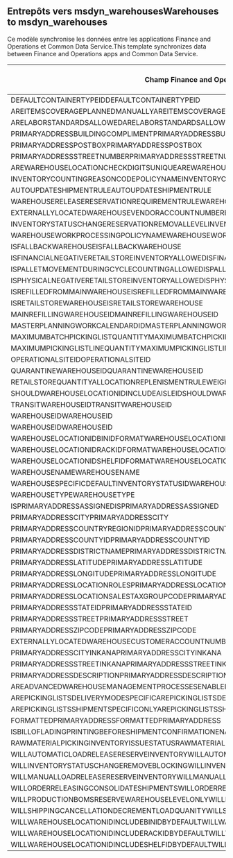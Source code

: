 ## <a name="warehouses-to-msdyn_warehouses"></a><span data-ttu-id="2cc81-101">Entrepôts vers msdyn_warehouses</span><span class="sxs-lookup"><span data-stu-id="2cc81-101">Warehouses to msdyn_warehouses</span></span>

<span data-ttu-id="2cc81-102">Ce modèle synchronise les données entre les applications Finance and Operations et Common Data Service.</span><span class="sxs-lookup"><span data-stu-id="2cc81-102">This template synchronizes data between Finance and Operations apps and Common Data Service.</span></span>

<span data-ttu-id="2cc81-103">Champ Finance and Operations</span><span class="sxs-lookup"><span data-stu-id="2cc81-103">Finance and Operations field</span></span> | <span data-ttu-id="2cc81-104">Type de mappage</span><span class="sxs-lookup"><span data-stu-id="2cc81-104">Map type</span></span> | <span data-ttu-id="2cc81-105">Autre champ Dynamics 365</span><span class="sxs-lookup"><span data-stu-id="2cc81-105">Other Dynamics 365 field</span></span> | <span data-ttu-id="2cc81-106">Valeur par défaut</span><span class="sxs-lookup"><span data-stu-id="2cc81-106">Default value</span></span>
---|---|---|---
<span data-ttu-id="2cc81-107">DEFAULTCONTAINERTYPEID</span><span class="sxs-lookup"><span data-stu-id="2cc81-107">DEFAULTCONTAINERTYPEID</span></span> | >< | <span data-ttu-id="2cc81-108">msdyn_defaultcontainertypeid</span><span class="sxs-lookup"><span data-stu-id="2cc81-108">msdyn_defaultcontainertypeid</span></span> | 
<span data-ttu-id="2cc81-109">AREITEMSCOVERAGEPLANNEDMANUALLY</span><span class="sxs-lookup"><span data-stu-id="2cc81-109">AREITEMSCOVERAGEPLANNEDMANUALLY</span></span> | >< | <span data-ttu-id="2cc81-110">msdyn_areitemscoverageplannedmanually</span><span class="sxs-lookup"><span data-stu-id="2cc81-110">msdyn_areitemscoverageplannedmanually</span></span> | 
<span data-ttu-id="2cc81-111">ARELABORSTANDARDSALLOWED</span><span class="sxs-lookup"><span data-stu-id="2cc81-111">ARELABORSTANDARDSALLOWED</span></span> | >< | <span data-ttu-id="2cc81-112">msdyn_arelaborstandardsallowed</span><span class="sxs-lookup"><span data-stu-id="2cc81-112">msdyn_arelaborstandardsallowed</span></span> | 
<span data-ttu-id="2cc81-113">PRIMARYADDRESSBUILDINGCOMPLIMENT</span><span class="sxs-lookup"><span data-stu-id="2cc81-113">PRIMARYADDRESSBUILDINGCOMPLIMENT</span></span> | >< | <span data-ttu-id="2cc81-114">msdyn_primaryaddressbuildingcompliment</span><span class="sxs-lookup"><span data-stu-id="2cc81-114">msdyn_primaryaddressbuildingcompliment</span></span> | 
<span data-ttu-id="2cc81-115">PRIMARYADDRESSPOSTBOX</span><span class="sxs-lookup"><span data-stu-id="2cc81-115">PRIMARYADDRESSPOSTBOX</span></span> | >< | <span data-ttu-id="2cc81-116">msdyn_primaryaddresspostbox</span><span class="sxs-lookup"><span data-stu-id="2cc81-116">msdyn_primaryaddresspostbox</span></span> | 
<span data-ttu-id="2cc81-117">PRIMARYADDRESSSTREETNUMBER</span><span class="sxs-lookup"><span data-stu-id="2cc81-117">PRIMARYADDRESSSTREETNUMBER</span></span> | >< | <span data-ttu-id="2cc81-118">msdyn_primaryaddressstreetnumber</span><span class="sxs-lookup"><span data-stu-id="2cc81-118">msdyn_primaryaddressstreetnumber</span></span> | 
<span data-ttu-id="2cc81-119">AREWAREHOUSELOCATIONCHECKDIGITSUNIQUE</span><span class="sxs-lookup"><span data-stu-id="2cc81-119">AREWAREHOUSELOCATIONCHECKDIGITSUNIQUE</span></span> | >< | <span data-ttu-id="2cc81-120">msdyn_arewarehouselocationcheckdigitsunique</span><span class="sxs-lookup"><span data-stu-id="2cc81-120">msdyn_arewarehouselocationcheckdigitsunique</span></span> | 
<span data-ttu-id="2cc81-121">INVENTORYCOUNTINGREASONCODEPOLICYNAME</span><span class="sxs-lookup"><span data-stu-id="2cc81-121">INVENTORYCOUNTINGREASONCODEPOLICYNAME</span></span> | >< | <span data-ttu-id="2cc81-122">msdyn_inventorycountingreasoncodepolicyname</span><span class="sxs-lookup"><span data-stu-id="2cc81-122">msdyn_inventorycountingreasoncodepolicyname</span></span> | 
<span data-ttu-id="2cc81-123">AUTOUPDATESHIPMENTRULE</span><span class="sxs-lookup"><span data-stu-id="2cc81-123">AUTOUPDATESHIPMENTRULE</span></span> | >< | <span data-ttu-id="2cc81-124">msdyn_autoupdateshipmentrule</span><span class="sxs-lookup"><span data-stu-id="2cc81-124">msdyn_autoupdateshipmentrule</span></span> | 
<span data-ttu-id="2cc81-125">WAREHOUSERELEASERESERVATIONREQUIREMENTRULE</span><span class="sxs-lookup"><span data-stu-id="2cc81-125">WAREHOUSERELEASERESERVATIONREQUIREMENTRULE</span></span> | >< | <span data-ttu-id="2cc81-126">msdyn_warehousereleasereservationrequirement</span><span class="sxs-lookup"><span data-stu-id="2cc81-126">msdyn_warehousereleasereservationrequirement</span></span> | 
<span data-ttu-id="2cc81-127">EXTERNALLYLOCATEDWAREHOUSEVENDORACCOUNTNUMBER</span><span class="sxs-lookup"><span data-stu-id="2cc81-127">EXTERNALLYLOCATEDWAREHOUSEVENDORACCOUNTNUMBER</span></span> | >< | <span data-ttu-id="2cc81-128">msdyn_externallylocatedwarehousevendoraccountnu</span><span class="sxs-lookup"><span data-stu-id="2cc81-128">msdyn_externallylocatedwarehousevendoraccountnu</span></span> | 
<span data-ttu-id="2cc81-129">INVENTORYSTATUSCHANGERESERVATIONREMOVALLEVEL</span><span class="sxs-lookup"><span data-stu-id="2cc81-129">INVENTORYSTATUSCHANGERESERVATIONREMOVALLEVEL</span></span> | >< | <span data-ttu-id="2cc81-130">msdyn_inventorystatuschangereservationremoval</span><span class="sxs-lookup"><span data-stu-id="2cc81-130">msdyn_inventorystatuschangereservationremoval</span></span> | 
<span data-ttu-id="2cc81-131">WAREHOUSEWORKPROCESSINGPOLICYNAME</span><span class="sxs-lookup"><span data-stu-id="2cc81-131">WAREHOUSEWORKPROCESSINGPOLICYNAME</span></span> | >< | <span data-ttu-id="2cc81-132">msdyn_warehouseworkprocessingpolicyname</span><span class="sxs-lookup"><span data-stu-id="2cc81-132">msdyn_warehouseworkprocessingpolicyname</span></span> | 
<span data-ttu-id="2cc81-133">ISFALLBACKWAREHOUSE</span><span class="sxs-lookup"><span data-stu-id="2cc81-133">ISFALLBACKWAREHOUSE</span></span> | >< | <span data-ttu-id="2cc81-134">msdyn_isfallbackwarehouse</span><span class="sxs-lookup"><span data-stu-id="2cc81-134">msdyn_isfallbackwarehouse</span></span> | 
<span data-ttu-id="2cc81-135">ISFINANCIALNEGATIVERETAILSTOREINVENTORYALLOWED</span><span class="sxs-lookup"><span data-stu-id="2cc81-135">ISFINANCIALNEGATIVERETAILSTOREINVENTORYALLOWED</span></span> | >< | <span data-ttu-id="2cc81-136">msdyn_financialnegativestoreinventoryallowed</span><span class="sxs-lookup"><span data-stu-id="2cc81-136">msdyn_financialnegativestoreinventoryallowed</span></span> | 
<span data-ttu-id="2cc81-137">ISPALLETMOVEMENTDURINGCYCLECOUNTINGALLOWED</span><span class="sxs-lookup"><span data-stu-id="2cc81-137">ISPALLETMOVEMENTDURINGCYCLECOUNTINGALLOWED</span></span> | >< | <span data-ttu-id="2cc81-138">msdyn_palletmovementduringcyclecountingallowed</span><span class="sxs-lookup"><span data-stu-id="2cc81-138">msdyn_palletmovementduringcyclecountingallowed</span></span> | 
<span data-ttu-id="2cc81-139">ISPHYSICALNEGATIVERETAILSTOREINVENTORYALLOWED</span><span class="sxs-lookup"><span data-stu-id="2cc81-139">ISPHYSICALNEGATIVERETAILSTOREINVENTORYALLOWED</span></span> | >< | <span data-ttu-id="2cc81-140">msdyn_physicalnegativestoreinventoryallowed</span><span class="sxs-lookup"><span data-stu-id="2cc81-140">msdyn_physicalnegativestoreinventoryallowed</span></span> | 
<span data-ttu-id="2cc81-141">ISREFILLEDFROMMAINWAREHOUSE</span><span class="sxs-lookup"><span data-stu-id="2cc81-141">ISREFILLEDFROMMAINWAREHOUSE</span></span> | >< | <span data-ttu-id="2cc81-142">msdyn_isrefilledfrommainwarehouse</span><span class="sxs-lookup"><span data-stu-id="2cc81-142">msdyn_isrefilledfrommainwarehouse</span></span> | 
<span data-ttu-id="2cc81-143">ISRETAILSTOREWAREHOUSE</span><span class="sxs-lookup"><span data-stu-id="2cc81-143">ISRETAILSTOREWAREHOUSE</span></span> | >< | <span data-ttu-id="2cc81-144">msdyn_isretailstorewarehouse</span><span class="sxs-lookup"><span data-stu-id="2cc81-144">msdyn_isretailstorewarehouse</span></span> | 
<span data-ttu-id="2cc81-145">MAINREFILLINGWAREHOUSEID</span><span class="sxs-lookup"><span data-stu-id="2cc81-145">MAINREFILLINGWAREHOUSEID</span></span> | >< | <span data-ttu-id="2cc81-146">msdyn_mainrefillingwarehouse.msdyn_warehouseidentifier</span><span class="sxs-lookup"><span data-stu-id="2cc81-146">msdyn_mainrefillingwarehouse.msdyn_warehouseidentifier</span></span> | 
<span data-ttu-id="2cc81-147">MASTERPLANNINGWORKCALENDARDID</span><span class="sxs-lookup"><span data-stu-id="2cc81-147">MASTERPLANNINGWORKCALENDARDID</span></span> | >< | <span data-ttu-id="2cc81-148">msdyn_masterplanningworkcalendarid</span><span class="sxs-lookup"><span data-stu-id="2cc81-148">msdyn_masterplanningworkcalendarid</span></span> | 
<span data-ttu-id="2cc81-149">MAXIMUMBATCHPICKINGLISTQUANTITY</span><span class="sxs-lookup"><span data-stu-id="2cc81-149">MAXIMUMBATCHPICKINGLISTQUANTITY</span></span> | >< | <span data-ttu-id="2cc81-150">msdyn_maximumbatchpickinglistquantity</span><span class="sxs-lookup"><span data-stu-id="2cc81-150">msdyn_maximumbatchpickinglistquantity</span></span> | 
<span data-ttu-id="2cc81-151">MAXIMUMPICKINGLISTLINEQUANTITY</span><span class="sxs-lookup"><span data-stu-id="2cc81-151">MAXIMUMPICKINGLISTLINEQUANTITY</span></span> | >< | <span data-ttu-id="2cc81-152">msdyn_maximumpickinglistlinequantity</span><span class="sxs-lookup"><span data-stu-id="2cc81-152">msdyn_maximumpickinglistlinequantity</span></span> | 
<span data-ttu-id="2cc81-153">OPERATIONALSITEID</span><span class="sxs-lookup"><span data-stu-id="2cc81-153">OPERATIONALSITEID</span></span> | >< | <span data-ttu-id="2cc81-154">msdyn_operationalsite.msdyn_siteid</span><span class="sxs-lookup"><span data-stu-id="2cc81-154">msdyn_operationalsite.msdyn_siteid</span></span> | 
<span data-ttu-id="2cc81-155">QUARANTINEWAREHOUSEID</span><span class="sxs-lookup"><span data-stu-id="2cc81-155">QUARANTINEWAREHOUSEID</span></span> | >< | <span data-ttu-id="2cc81-156">msdyn_quarantinewarehouse.msdyn_warehouseidentifier</span><span class="sxs-lookup"><span data-stu-id="2cc81-156">msdyn_quarantinewarehouse.msdyn_warehouseidentifier</span></span> | 
<span data-ttu-id="2cc81-157">RETAILSTOREQUANTITYALLOCATIONREPLENISMENTRULEWEIGHT</span><span class="sxs-lookup"><span data-stu-id="2cc81-157">RETAILSTOREQUANTITYALLOCATIONREPLENISMENTRULEWEIGHT</span></span> | >< | <span data-ttu-id="2cc81-158">msdyn_storeqtyallocationreplenishmentweight</span><span class="sxs-lookup"><span data-stu-id="2cc81-158">msdyn_storeqtyallocationreplenishmentweight</span></span> | 
<span data-ttu-id="2cc81-159">SHOULDWAREHOUSELOCATIONIDINCLUDEAISLEID</span><span class="sxs-lookup"><span data-stu-id="2cc81-159">SHOULDWAREHOUSELOCATIONIDINCLUDEAISLEID</span></span> | >< | <span data-ttu-id="2cc81-160">msdyn_shouldwarehouselocationincludeaisleid</span><span class="sxs-lookup"><span data-stu-id="2cc81-160">msdyn_shouldwarehouselocationincludeaisleid</span></span> | 
<span data-ttu-id="2cc81-161">TRANSITWAREHOUSEID</span><span class="sxs-lookup"><span data-stu-id="2cc81-161">TRANSITWAREHOUSEID</span></span> | >< | <span data-ttu-id="2cc81-162">msdyn_transitwarehouse.msdyn_warehouseidentifier</span><span class="sxs-lookup"><span data-stu-id="2cc81-162">msdyn_transitwarehouse.msdyn_warehouseidentifier</span></span> | 
<span data-ttu-id="2cc81-163">WAREHOUSEID</span><span class="sxs-lookup"><span data-stu-id="2cc81-163">WAREHOUSEID</span></span> | >< | <span data-ttu-id="2cc81-164">msdyn_warehouseidentifier</span><span class="sxs-lookup"><span data-stu-id="2cc81-164">msdyn_warehouseidentifier</span></span> | 
<span data-ttu-id="2cc81-165">WAREHOUSEID</span><span class="sxs-lookup"><span data-stu-id="2cc81-165">WAREHOUSEID</span></span> | >> | <span data-ttu-id="2cc81-166">msdyn_name</span><span class="sxs-lookup"><span data-stu-id="2cc81-166">msdyn_name</span></span> | 
<span data-ttu-id="2cc81-167">WAREHOUSELOCATIONIDBINIDFORMAT</span><span class="sxs-lookup"><span data-stu-id="2cc81-167">WAREHOUSELOCATIONIDBINIDFORMAT</span></span> | >< | <span data-ttu-id="2cc81-168">msdyn_warehouselocationidbinidformat</span><span class="sxs-lookup"><span data-stu-id="2cc81-168">msdyn_warehouselocationidbinidformat</span></span> | 
<span data-ttu-id="2cc81-169">WAREHOUSELOCATIONIDRACKIDFORMAT</span><span class="sxs-lookup"><span data-stu-id="2cc81-169">WAREHOUSELOCATIONIDRACKIDFORMAT</span></span> | >< | <span data-ttu-id="2cc81-170">msdyn_warehouselocationidrackidformat</span><span class="sxs-lookup"><span data-stu-id="2cc81-170">msdyn_warehouselocationidrackidformat</span></span> | 
<span data-ttu-id="2cc81-171">WAREHOUSELOCATIONIDSHELFIDFORMAT</span><span class="sxs-lookup"><span data-stu-id="2cc81-171">WAREHOUSELOCATIONIDSHELFIDFORMAT</span></span> | >< | <span data-ttu-id="2cc81-172">msdyn_warehouselocationidshelfidformat</span><span class="sxs-lookup"><span data-stu-id="2cc81-172">msdyn_warehouselocationidshelfidformat</span></span> | 
<span data-ttu-id="2cc81-173">WAREHOUSENAME</span><span class="sxs-lookup"><span data-stu-id="2cc81-173">WAREHOUSENAME</span></span> | >< | <span data-ttu-id="2cc81-174">msdyn_description</span><span class="sxs-lookup"><span data-stu-id="2cc81-174">msdyn_description</span></span> | 
<span data-ttu-id="2cc81-175">WAREHOUSESPECIFICDEFAULTINVENTORYSTATUSID</span><span class="sxs-lookup"><span data-stu-id="2cc81-175">WAREHOUSESPECIFICDEFAULTINVENTORYSTATUSID</span></span> | >< | <span data-ttu-id="2cc81-176">msdyn_warehousespecificdefaultinventorystatusid</span><span class="sxs-lookup"><span data-stu-id="2cc81-176">msdyn_warehousespecificdefaultinventorystatusid</span></span> | 
<span data-ttu-id="2cc81-177">WAREHOUSETYPE</span><span class="sxs-lookup"><span data-stu-id="2cc81-177">WAREHOUSETYPE</span></span> | >< | <span data-ttu-id="2cc81-178">msdyn_warehousetype</span><span class="sxs-lookup"><span data-stu-id="2cc81-178">msdyn_warehousetype</span></span> | 
<span data-ttu-id="2cc81-179">ISPRIMARYADDRESSASSIGNED</span><span class="sxs-lookup"><span data-stu-id="2cc81-179">ISPRIMARYADDRESSASSIGNED</span></span> | >< | <span data-ttu-id="2cc81-180">msdyn_isprimaryaddressassigned</span><span class="sxs-lookup"><span data-stu-id="2cc81-180">msdyn_isprimaryaddressassigned</span></span> | 
<span data-ttu-id="2cc81-181">PRIMARYADDRESSCITY</span><span class="sxs-lookup"><span data-stu-id="2cc81-181">PRIMARYADDRESSCITY</span></span> | >< | <span data-ttu-id="2cc81-182">msdyn_primaryaddresscity</span><span class="sxs-lookup"><span data-stu-id="2cc81-182">msdyn_primaryaddresscity</span></span> | 
<span data-ttu-id="2cc81-183">PRIMARYADDRESSCOUNTRYREGIONID</span><span class="sxs-lookup"><span data-stu-id="2cc81-183">PRIMARYADDRESSCOUNTRYREGIONID</span></span> | >< | <span data-ttu-id="2cc81-184">msdyn_primaryaddresscountryregionid</span><span class="sxs-lookup"><span data-stu-id="2cc81-184">msdyn_primaryaddresscountryregionid</span></span> | 
<span data-ttu-id="2cc81-185">PRIMARYADDRESSCOUNTYID</span><span class="sxs-lookup"><span data-stu-id="2cc81-185">PRIMARYADDRESSCOUNTYID</span></span> | >< | <span data-ttu-id="2cc81-186">msdyn_primaryaddresscountyid</span><span class="sxs-lookup"><span data-stu-id="2cc81-186">msdyn_primaryaddresscountyid</span></span> | 
<span data-ttu-id="2cc81-187">PRIMARYADDRESSDISTRICTNAME</span><span class="sxs-lookup"><span data-stu-id="2cc81-187">PRIMARYADDRESSDISTRICTNAME</span></span> | >< | <span data-ttu-id="2cc81-188">msdyn_primaryaddressdistrictname</span><span class="sxs-lookup"><span data-stu-id="2cc81-188">msdyn_primaryaddressdistrictname</span></span> | 
<span data-ttu-id="2cc81-189">PRIMARYADDRESSLATITUDE</span><span class="sxs-lookup"><span data-stu-id="2cc81-189">PRIMARYADDRESSLATITUDE</span></span> | >< | <span data-ttu-id="2cc81-190">msdyn_primaryaddresslatitude</span><span class="sxs-lookup"><span data-stu-id="2cc81-190">msdyn_primaryaddresslatitude</span></span> | 
<span data-ttu-id="2cc81-191">PRIMARYADDRESSLONGITUDE</span><span class="sxs-lookup"><span data-stu-id="2cc81-191">PRIMARYADDRESSLONGITUDE</span></span> | >< | <span data-ttu-id="2cc81-192">msdyn_primaryaddresslongitude</span><span class="sxs-lookup"><span data-stu-id="2cc81-192">msdyn_primaryaddresslongitude</span></span> | 
<span data-ttu-id="2cc81-193">PRIMARYADDRESSLOCATIONROLES</span><span class="sxs-lookup"><span data-stu-id="2cc81-193">PRIMARYADDRESSLOCATIONROLES</span></span> | >< | <span data-ttu-id="2cc81-194">msdyn_primaryaddresslocationroles</span><span class="sxs-lookup"><span data-stu-id="2cc81-194">msdyn_primaryaddresslocationroles</span></span> | 
<span data-ttu-id="2cc81-195">PRIMARYADDRESSLOCATIONSALESTAXGROUPCODE</span><span class="sxs-lookup"><span data-stu-id="2cc81-195">PRIMARYADDRESSLOCATIONSALESTAXGROUPCODE</span></span> | >< | <span data-ttu-id="2cc81-196">msdyn_primaryaddresslocationsalestaxgroupcode</span><span class="sxs-lookup"><span data-stu-id="2cc81-196">msdyn_primaryaddresslocationsalestaxgroupcode</span></span> | 
<span data-ttu-id="2cc81-197">PRIMARYADDRESSSTATEID</span><span class="sxs-lookup"><span data-stu-id="2cc81-197">PRIMARYADDRESSSTATEID</span></span> | >< | <span data-ttu-id="2cc81-198">msdyn_primaryaddressstateid</span><span class="sxs-lookup"><span data-stu-id="2cc81-198">msdyn_primaryaddressstateid</span></span> | 
<span data-ttu-id="2cc81-199">PRIMARYADDRESSSTREET</span><span class="sxs-lookup"><span data-stu-id="2cc81-199">PRIMARYADDRESSSTREET</span></span> | >< | <span data-ttu-id="2cc81-200">msdyn_primaryaddressstreet</span><span class="sxs-lookup"><span data-stu-id="2cc81-200">msdyn_primaryaddressstreet</span></span> | 
<span data-ttu-id="2cc81-201">PRIMARYADDRESSZIPCODE</span><span class="sxs-lookup"><span data-stu-id="2cc81-201">PRIMARYADDRESSZIPCODE</span></span> | >< | <span data-ttu-id="2cc81-202">msdyn_primaryaddresszipcode</span><span class="sxs-lookup"><span data-stu-id="2cc81-202">msdyn_primaryaddresszipcode</span></span> | 
<span data-ttu-id="2cc81-203">EXTERNALLYLOCATEDWAREHOUSECUSTOMERACCOUNTNUMBER</span><span class="sxs-lookup"><span data-stu-id="2cc81-203">EXTERNALLYLOCATEDWAREHOUSECUSTOMERACCOUNTNUMBER</span></span> | >< | <span data-ttu-id="2cc81-204">msdyn_externallylocatedwarehousecustomeraccount</span><span class="sxs-lookup"><span data-stu-id="2cc81-204">msdyn_externallylocatedwarehousecustomeraccount</span></span> | 
<span data-ttu-id="2cc81-205">PRIMARYADDRESSCITYINKANA</span><span class="sxs-lookup"><span data-stu-id="2cc81-205">PRIMARYADDRESSCITYINKANA</span></span> | >< | <span data-ttu-id="2cc81-206">msdyn_primaryaddresscityinkana</span><span class="sxs-lookup"><span data-stu-id="2cc81-206">msdyn_primaryaddresscityinkana</span></span> | 
<span data-ttu-id="2cc81-207">PRIMARYADDRESSSTREETINKANA</span><span class="sxs-lookup"><span data-stu-id="2cc81-207">PRIMARYADDRESSSTREETINKANA</span></span> | >< | <span data-ttu-id="2cc81-208">msdyn_primaryaddressstreetinkana</span><span class="sxs-lookup"><span data-stu-id="2cc81-208">msdyn_primaryaddressstreetinkana</span></span> | 
<span data-ttu-id="2cc81-209">PRIMARYADDRESSDESCRIPTION</span><span class="sxs-lookup"><span data-stu-id="2cc81-209">PRIMARYADDRESSDESCRIPTION</span></span> | >< | <span data-ttu-id="2cc81-210">msdyn_primaryaddressdescription</span><span class="sxs-lookup"><span data-stu-id="2cc81-210">msdyn_primaryaddressdescription</span></span> | 
<span data-ttu-id="2cc81-211">AREADVANCEDWAREHOUSEMANAGEMENTPROCESSESENABLED</span><span class="sxs-lookup"><span data-stu-id="2cc81-211">AREADVANCEDWAREHOUSEMANAGEMENTPROCESSESENABLED</span></span> | >< | <span data-ttu-id="2cc81-212">msdyn_useadvancedwarehousemanagementprocesses</span><span class="sxs-lookup"><span data-stu-id="2cc81-212">msdyn_useadvancedwarehousemanagementprocesses</span></span> | 
<span data-ttu-id="2cc81-213">AREPICKINGLISTSDELIVERYMODESPECIFIC</span><span class="sxs-lookup"><span data-stu-id="2cc81-213">AREPICKINGLISTSDELIVERYMODESPECIFIC</span></span> | >< | <span data-ttu-id="2cc81-214">msdyn_arepickinglistsdeliverymodespecific</span><span class="sxs-lookup"><span data-stu-id="2cc81-214">msdyn_arepickinglistsdeliverymodespecific</span></span> | 
<span data-ttu-id="2cc81-215">AREPICKINGLISTSSHIPMENTSPECIFICONLY</span><span class="sxs-lookup"><span data-stu-id="2cc81-215">AREPICKINGLISTSSHIPMENTSPECIFICONLY</span></span> | >< | <span data-ttu-id="2cc81-216">msdyn_arepickinglistshipmentspecificonly</span><span class="sxs-lookup"><span data-stu-id="2cc81-216">msdyn_arepickinglistshipmentspecificonly</span></span> | 
<span data-ttu-id="2cc81-217">FORMATTEDPRIMARYADDRESS</span><span class="sxs-lookup"><span data-stu-id="2cc81-217">FORMATTEDPRIMARYADDRESS</span></span> | >< | <span data-ttu-id="2cc81-218">msdyn_formattedprimaryaddress</span><span class="sxs-lookup"><span data-stu-id="2cc81-218">msdyn_formattedprimaryaddress</span></span> | 
<span data-ttu-id="2cc81-219">ISBILLOFLADINGPRINTINGBEFORESHIPMENTCONFIRMATIONENABLED</span><span class="sxs-lookup"><span data-stu-id="2cc81-219">ISBILLOFLADINGPRINTINGBEFORESHIPMENTCONFIRMATIONENABLED</span></span> | >< | <span data-ttu-id="2cc81-220">msdyn_printbillofladingbeforeshipconfirmation</span><span class="sxs-lookup"><span data-stu-id="2cc81-220">msdyn_printbillofladingbeforeshipconfirmation</span></span> | 
<span data-ttu-id="2cc81-221">RAWMATERIALPICKINGINVENTORYISSUESTATUS</span><span class="sxs-lookup"><span data-stu-id="2cc81-221">RAWMATERIALPICKINGINVENTORYISSUESTATUS</span></span> | >< | <span data-ttu-id="2cc81-222">msdyn_rawmaterialpickinginventoryissuestatus</span><span class="sxs-lookup"><span data-stu-id="2cc81-222">msdyn_rawmaterialpickinginventoryissuestatus</span></span> | 
<span data-ttu-id="2cc81-223">WILLAUTOMATICLOADRELEASERESERVEINVENTORY</span><span class="sxs-lookup"><span data-stu-id="2cc81-223">WILLAUTOMATICLOADRELEASERESERVEINVENTORY</span></span> | >< | <span data-ttu-id="2cc81-224">msdyn_willautomaticloadreleaseinventory</span><span class="sxs-lookup"><span data-stu-id="2cc81-224">msdyn_willautomaticloadreleaseinventory</span></span> | 
<span data-ttu-id="2cc81-225">WILLINVENTORYSTATUSCHANGEREMOVEBLOCKING</span><span class="sxs-lookup"><span data-stu-id="2cc81-225">WILLINVENTORYSTATUSCHANGEREMOVEBLOCKING</span></span> | >< | <span data-ttu-id="2cc81-226">msdyn_willinventorystatuschangeremoveblocking</span><span class="sxs-lookup"><span data-stu-id="2cc81-226">msdyn_willinventorystatuschangeremoveblocking</span></span> | 
<span data-ttu-id="2cc81-227">WILLMANUALLOADRELEASERESERVEINVENTORY</span><span class="sxs-lookup"><span data-stu-id="2cc81-227">WILLMANUALLOADRELEASERESERVEINVENTORY</span></span> | >< | <span data-ttu-id="2cc81-228">msdyn_willmanualloadreleasereserveinventory</span><span class="sxs-lookup"><span data-stu-id="2cc81-228">msdyn_willmanualloadreleasereserveinventory</span></span> | 
<span data-ttu-id="2cc81-229">WILLORDERRELEASINGCONSOLIDATESHIPMENTS</span><span class="sxs-lookup"><span data-stu-id="2cc81-229">WILLORDERRELEASINGCONSOLIDATESHIPMENTS</span></span> | >< | <span data-ttu-id="2cc81-230">msdyn_willorderreleasingconsolidateshipments</span><span class="sxs-lookup"><span data-stu-id="2cc81-230">msdyn_willorderreleasingconsolidateshipments</span></span> | 
<span data-ttu-id="2cc81-231">WILLPRODUCTIONBOMSRESERVEWAREHOUSELEVELONLY</span><span class="sxs-lookup"><span data-stu-id="2cc81-231">WILLPRODUCTIONBOMSRESERVEWAREHOUSELEVELONLY</span></span> | >< | <span data-ttu-id="2cc81-232">msdyn_productionbomsreservewarehouselevel</span><span class="sxs-lookup"><span data-stu-id="2cc81-232">msdyn_productionbomsreservewarehouselevel</span></span> | 
<span data-ttu-id="2cc81-233">WILLSHIPPINGCANCELLATIONDECREMENTLOADQUANITY</span><span class="sxs-lookup"><span data-stu-id="2cc81-233">WILLSHIPPINGCANCELLATIONDECREMENTLOADQUANITY</span></span> | >< | <span data-ttu-id="2cc81-234">msdyn_shippingcanceldecrementloadquantity</span><span class="sxs-lookup"><span data-stu-id="2cc81-234">msdyn_shippingcanceldecrementloadquantity</span></span> | 
<span data-ttu-id="2cc81-235">WILLWAREHOUSELOCATIONIDINCLUDEBINIDBYDEFAULT</span><span class="sxs-lookup"><span data-stu-id="2cc81-235">WILLWAREHOUSELOCATIONIDINCLUDEBINIDBYDEFAULT</span></span> | >< | <span data-ttu-id="2cc81-236">msdyn_warehouselocationidincludeblindid</span><span class="sxs-lookup"><span data-stu-id="2cc81-236">msdyn_warehouselocationidincludeblindid</span></span> | 
<span data-ttu-id="2cc81-237">WILLWAREHOUSELOCATIONIDINCLUDERACKIDBYDEFAULT</span><span class="sxs-lookup"><span data-stu-id="2cc81-237">WILLWAREHOUSELOCATIONIDINCLUDERACKIDBYDEFAULT</span></span> | >< | <span data-ttu-id="2cc81-238">msdyn_warehouselocationincluderackidbydefault</span><span class="sxs-lookup"><span data-stu-id="2cc81-238">msdyn_warehouselocationincluderackidbydefault</span></span> | 
<span data-ttu-id="2cc81-239">WILLWAREHOUSELOCATIONIDINCLUDESHELFIDBYDEFAULT</span><span class="sxs-lookup"><span data-stu-id="2cc81-239">WILLWAREHOUSELOCATIONIDINCLUDESHELFIDBYDEFAULT</span></span> | >< | <span data-ttu-id="2cc81-240">msdyn_warehouselocationidincludeshelfid</span><span class="sxs-lookup"><span data-stu-id="2cc81-240">msdyn_warehouselocationidincludeshelfid</span></span> | 
